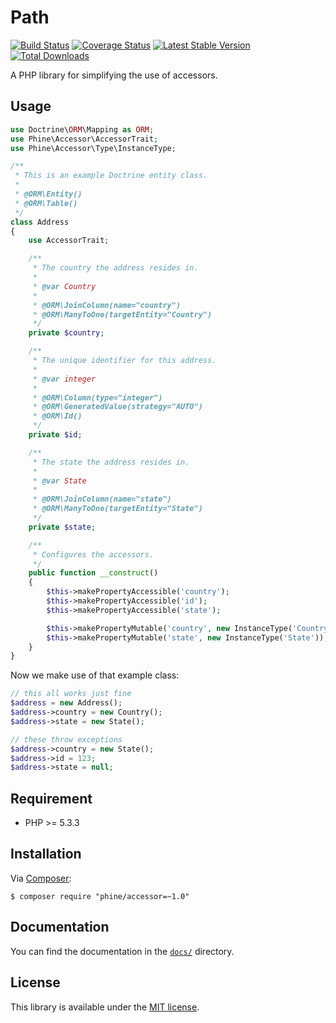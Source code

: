 Path
====

[![Build Status][]](https://travis-ci.org/phine/lib-accessor)
[![Coverage Status][]](https://coveralls.io/r/phine/lib-accessor)
[![Latest Stable Version][]](https://packagist.org/packages/phine/accessor)
[![Total Downloads][]](https://packagist.org/packages/phine/accessor)

A PHP library for simplifying the use of accessors.

Usage
-----

```php
use Doctrine\ORM\Mapping as ORM;
use Phine\Accessor\AccessorTrait;
use Phine\Accessor\Type\InstanceType;

/**
 * This is an example Doctrine entity class.
 *
 * @ORM\Entity()
 * @ORM\Table()
 */
class Address
{
    use AccessorTrait;

    /**
     * The country the address resides in.
     *
     * @var Country
     *
     * @ORM\JoinColumn(name="country")
     * @ORM\ManyToOne(targetEntity="Country")
     */
    private $country;

    /**
     * The unique identifier for this address.
     *
     * @var integer
     *
     * @ORM\Column(type="integer")
     * @ORM\GeneratedValue(strategy="AUTO")
     * @ORM\Id()
     */
    private $id;

    /**
     * The state the address resides in.
     *
     * @var State
     *
     * @ORM\JoinColumn(name="state")
     * @ORM\ManyToOne(targetEntity="State")
     */
    private $state;

    /**
     * Configures the accessors.
     */
    public function __construct()
    {
        $this->makePropertyAccessible('country');
        $this->makePropertyAccessible('id');
        $this->makePropertyAccessible('state');

        $this->makePropertyMutable('country', new InstanceType('Country'));
        $this->makePropertyMutable('state', new InstanceType('State'));
    }
}
```

Now we make use of that example class:

```php
// this all works just fine
$address = new Address();
$address->country = new Country();
$address->state = new State();

// these throw exceptions
$address->country = new State();
$address->id = 123;
$address->state = null;
```

Requirement
-----------

- PHP >= 5.3.3

Installation
------------

Via [Composer][]:

    $ composer require "phine/accessor=~1.0"

Documentation
-------------

You can find the documentation in the [`docs/`](docs/) directory.

License
-------

This library is available under the [MIT license](LICENSE).

[Build Status]: https://travis-ci.org/phine/lib-accessor.png?branch=master
[Coverage Status]: https://coveralls.io/repos/phine/lib-accessor/badge.png
[Latest Stable Version]: https://poser.pugx.org/phine/accessor/v/stable.png
[Total Downloads]: https://poser.pugx.org/phine/accessor/downloads.png
[Phine Exception]: https://github.com/phine/lib-exception
[Composer]: http://getcomposer.org/
